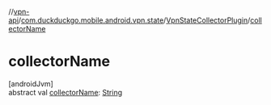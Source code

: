 //[vpn-api](../../../index.md)/[com.duckduckgo.mobile.android.vpn.state](../index.md)/[VpnStateCollectorPlugin](index.md)/[collectorName](collector-name.md)

# collectorName

[androidJvm]\
abstract val [collectorName](collector-name.md): [String](https://kotlinlang.org/api/latest/jvm/stdlib/kotlin/-string/index.html)
